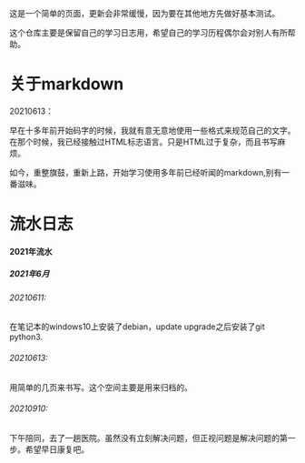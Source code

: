 这是一个简单的页面，更新会非常缓慢，因为要在其他地方先做好基本测试。

这个仓库主要是保留自己的学习日志用，希望自己的学习历程偶尔会对别人有所帮助。

# 关于markdown
20210613：

早在十多年前开始码字的时候，我就有意无意地使用一些格式来规范自己的文字。在那个时候，我已经接触过HTML标志语言。只是HTML过于复杂，而且书写麻烦。

如今，重整旗鼓，重新上路，开始学习使用多年前已经听闻的markdown,别有一番滋味。

# 流水日志
#### 2021年流水
##### 2021年6月
###### 20210611:
在笔记本的windows10上安装了debian，update upgrade之后安装了git python3.

###### 20210613:
用简单的几页来书写。这个空间主要是用来归档的。

###### 20210910:
下午陪同，去了一趟医院。虽然没有立刻解决问题，但正视问题是解决问题的第一步。希望早日康复吧。
